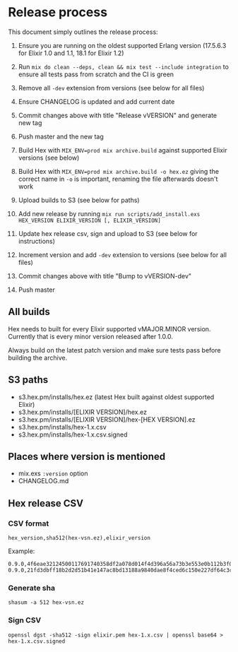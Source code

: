 # Release process

This document simply outlines the release process:

1. Ensure you are running on the oldest supported Erlang version (17.5.6.3 for Elixir 1.0 and 1.1, 18.1 for Elixir 1.2)

2. Run `mix do clean --deps, clean && mix test --include integration` to ensure all tests pass from scratch and the CI is green

3. Remove all `-dev` extension from versions (see below for all files)

4. Ensure CHANGELOG is updated and add current date

5. Commit changes above with title "Release vVERSION" and generate new tag

6. Push master and the new tag

7. Build Hex with `MIX_ENV=prod mix archive.build` against supported Elixir versions (see below)

8. Build Hex with `MIX_ENV=prod mix archive.build -o hex.ez` giving the correct name in `-o` is important, renaming the file afterwards doesn't work

9. Upload builds to S3 (see below for paths)

10. Add new release by running `mix run scripts/add_install.exs HEX_VERSION ELIXIR_VERSION [, ELIXIR_VERSION]`

11. Update hex release csv, sign and upload to S3 (see below for instructions)

12. Increment version and add `-dev` extension to versions (see below for all files)

13. Commit changes above with title "Bump to vVERSION-dev"

14. Push master

## All builds

Hex needs to built for every Elixir supported vMAJOR.MINOR version. Currently that is every minor version released after 1.0.0.

Always build on the latest patch version and make sure tests pass before building the archive.

## S3 paths

* s3.hex.pm/installs/hex.ez (latest Hex built against oldest supported Elixir)
* s3.hex.pm/installs/[ELIXIR VERSION]/hex.ez
* s3.hex.pm/installs/[ELIXIR VERSION]/hex-[HEX VERSION].ez
* s3.hex.pm/installs/hex-1.x.csv
* s3.hex.pm/installs/hex-1.x.csv.signed

## Places where version is mentioned

* mix.exs `:version` option
* CHANGELOG.md


## Hex release CSV


### CSV format

```
hex_version,sha512(hex-vsn.ez),elixir_version
```

Example:

```
0.9.0,4f6eae32124500117691740358df2a078d014f4d396a56a73b3e553e0b112b3f0ac9e0f7e0763feb85c889bac20571c6e028e5f4c252ac158cbb3c586efe992f,1.0.0
0.9.0,21fd3dbff18b2d2d51b41e147ac8bd13188a9840dae8f4ced6c150e227df64c3c6c5a472c3fd74e170f14fcf7cbeb7d85e12a520438bf0731c1ac55d2f6a4a8a,1.1.0
```

### Generate sha

```
shasum -a 512 hex-vsn.ez
```

### Sign CSV

```
openssl dgst -sha512 -sign elixir.pem hex-1.x.csv | openssl base64 > hex-1.x.csv.signed
```
